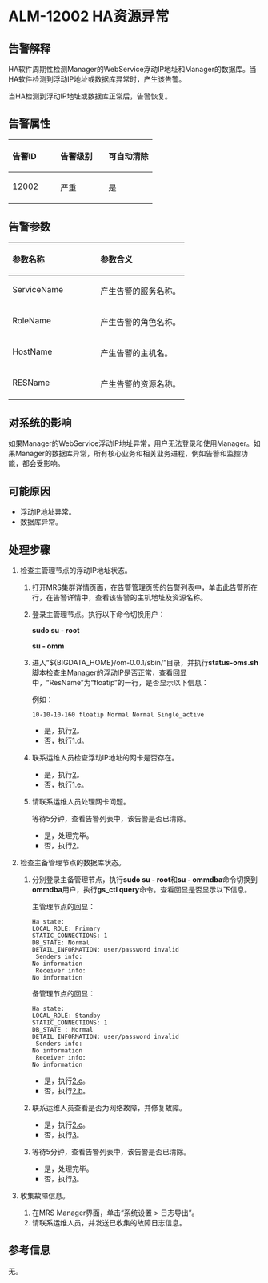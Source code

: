 # ALM-12002 HA资源异常<a name="alm_12002"></a>

## 告警解释<a name="zh-cn_topic_0191813914_section448827651381"></a>

HA软件周期性检测Manager的WebService浮动IP地址和Manager的数据库。当HA软件检测到浮动IP地址或数据库异常时，产生该告警。

当HA检测到浮动IP地址或数据库正常后，告警恢复。

## **告警属性**<a name="zh-cn_topic_0191813914_section610286913819"></a>

<a name="zh-cn_topic_0191813914_table41020271115518"></a>
<table><thead align="left"><tr id="zh-cn_topic_0191813914_row20195275115518"><th class="cellrowborder" valign="top" width="33.33333333333333%" id="mcps1.1.4.1.1"><p id="zh-cn_topic_0191813914_p64486337115518"><a name="zh-cn_topic_0191813914_p64486337115518"></a><a name="zh-cn_topic_0191813914_p64486337115518"></a><strong id="zh-cn_topic_0191813914_b18218632115518"><a name="zh-cn_topic_0191813914_b18218632115518"></a><a name="zh-cn_topic_0191813914_b18218632115518"></a>告警ID</strong></p>
</th>
<th class="cellrowborder" valign="top" width="33.33333333333333%" id="mcps1.1.4.1.2"><p id="zh-cn_topic_0191813914_p48371754115518"><a name="zh-cn_topic_0191813914_p48371754115518"></a><a name="zh-cn_topic_0191813914_p48371754115518"></a><strong id="zh-cn_topic_0191813914_b14511135115518"><a name="zh-cn_topic_0191813914_b14511135115518"></a><a name="zh-cn_topic_0191813914_b14511135115518"></a>告警级别</strong></p>
</th>
<th class="cellrowborder" valign="top" width="33.33333333333333%" id="mcps1.1.4.1.3"><p id="zh-cn_topic_0191813914_p57987160115518"><a name="zh-cn_topic_0191813914_p57987160115518"></a><a name="zh-cn_topic_0191813914_p57987160115518"></a><strong id="zh-cn_topic_0191813914_b37124549115518"><a name="zh-cn_topic_0191813914_b37124549115518"></a><a name="zh-cn_topic_0191813914_b37124549115518"></a>可自动清除</strong></p>
</th>
</tr>
</thead>
<tbody><tr id="zh-cn_topic_0191813914_row62885452115518"><td class="cellrowborder" valign="top" width="33.33333333333333%" headers="mcps1.1.4.1.1 "><p id="zh-cn_topic_0191813914_p39401635115518"><a name="zh-cn_topic_0191813914_p39401635115518"></a><a name="zh-cn_topic_0191813914_p39401635115518"></a>12002</p>
</td>
<td class="cellrowborder" valign="top" width="33.33333333333333%" headers="mcps1.1.4.1.2 "><p id="zh-cn_topic_0191813914_p11553158115518"><a name="zh-cn_topic_0191813914_p11553158115518"></a><a name="zh-cn_topic_0191813914_p11553158115518"></a>严重</p>
</td>
<td class="cellrowborder" valign="top" width="33.33333333333333%" headers="mcps1.1.4.1.3 "><p id="zh-cn_topic_0191813914_p35457693115518"><a name="zh-cn_topic_0191813914_p35457693115518"></a><a name="zh-cn_topic_0191813914_p35457693115518"></a>是</p>
</td>
</tr>
</tbody>
</table>

## 告警参数<a name="zh-cn_topic_0191813914_section4392026713828"></a>

<a name="zh-cn_topic_0191813914_table25861131115518"></a>
<table><thead align="left"><tr id="zh-cn_topic_0191813914_row42913945115518"><th class="cellrowborder" valign="top" width="50%" id="mcps1.1.3.1.1"><p id="zh-cn_topic_0191813914_p29893129115518"><a name="zh-cn_topic_0191813914_p29893129115518"></a><a name="zh-cn_topic_0191813914_p29893129115518"></a><strong id="zh-cn_topic_0191813914_b60298881115518"><a name="zh-cn_topic_0191813914_b60298881115518"></a><a name="zh-cn_topic_0191813914_b60298881115518"></a>参数名称</strong></p>
</th>
<th class="cellrowborder" valign="top" width="50%" id="mcps1.1.3.1.2"><p id="zh-cn_topic_0191813914_p18815149115518"><a name="zh-cn_topic_0191813914_p18815149115518"></a><a name="zh-cn_topic_0191813914_p18815149115518"></a><strong id="zh-cn_topic_0191813914_b62040571115518"><a name="zh-cn_topic_0191813914_b62040571115518"></a><a name="zh-cn_topic_0191813914_b62040571115518"></a>参数含义</strong></p>
</th>
</tr>
</thead>
<tbody><tr id="zh-cn_topic_0191813914_row57825289115518"><td class="cellrowborder" valign="top" width="50%" headers="mcps1.1.3.1.1 "><p id="zh-cn_topic_0191813914_p41738492115518"><a name="zh-cn_topic_0191813914_p41738492115518"></a><a name="zh-cn_topic_0191813914_p41738492115518"></a>ServiceName</p>
</td>
<td class="cellrowborder" valign="top" width="50%" headers="mcps1.1.3.1.2 "><p id="zh-cn_topic_0191813914_p67058542115518"><a name="zh-cn_topic_0191813914_p67058542115518"></a><a name="zh-cn_topic_0191813914_p67058542115518"></a>产生告警的服务名称。</p>
</td>
</tr>
<tr id="zh-cn_topic_0191813914_row61020013115518"><td class="cellrowborder" valign="top" width="50%" headers="mcps1.1.3.1.1 "><p id="zh-cn_topic_0191813914_p40821002115518"><a name="zh-cn_topic_0191813914_p40821002115518"></a><a name="zh-cn_topic_0191813914_p40821002115518"></a>RoleName</p>
</td>
<td class="cellrowborder" valign="top" width="50%" headers="mcps1.1.3.1.2 "><p id="zh-cn_topic_0191813914_p55863226115518"><a name="zh-cn_topic_0191813914_p55863226115518"></a><a name="zh-cn_topic_0191813914_p55863226115518"></a>产生告警的角色名称。</p>
</td>
</tr>
<tr id="zh-cn_topic_0191813914_row48564051115518"><td class="cellrowborder" valign="top" width="50%" headers="mcps1.1.3.1.1 "><p id="zh-cn_topic_0191813914_p7869652115518"><a name="zh-cn_topic_0191813914_p7869652115518"></a><a name="zh-cn_topic_0191813914_p7869652115518"></a>HostName</p>
</td>
<td class="cellrowborder" valign="top" width="50%" headers="mcps1.1.3.1.2 "><p id="zh-cn_topic_0191813914_p60772316115518"><a name="zh-cn_topic_0191813914_p60772316115518"></a><a name="zh-cn_topic_0191813914_p60772316115518"></a>产生告警的主机名。</p>
</td>
</tr>
<tr id="zh-cn_topic_0191813914_row38584145115518"><td class="cellrowborder" valign="top" width="50%" headers="mcps1.1.3.1.1 "><p id="zh-cn_topic_0191813914_p55160031115518"><a name="zh-cn_topic_0191813914_p55160031115518"></a><a name="zh-cn_topic_0191813914_p55160031115518"></a>RESName</p>
</td>
<td class="cellrowborder" valign="top" width="50%" headers="mcps1.1.3.1.2 "><p id="zh-cn_topic_0191813914_p9951817115518"><a name="zh-cn_topic_0191813914_p9951817115518"></a><a name="zh-cn_topic_0191813914_p9951817115518"></a>产生告警的资源名称。</p>
</td>
</tr>
</tbody>
</table>

## 对系统的影响<a name="zh-cn_topic_0191813914_section4853205713841"></a>

如果Manager的WebService浮动IP地址异常，用户无法登录和使用Manager。如果Manager的数据库异常，所有核心业务和相关业务进程，例如告警和监控功能，都会受影响。

## 可能原因<a name="zh-cn_topic_0191813914_section2646833913851"></a>

-   浮动IP地址异常。
-   数据库异常。

## 处理步骤<a name="zh-cn_topic_0191813914_section24350321397"></a>

1.  检查主管理节点的浮动IP地址状态。
    1.  打开MRS集群详情页面，在告警管理页签的告警列表中，单击此告警所在行，在告警详情中，查看该告警的主机地址及资源名称。
    2.  登录主管理节点。执行以下命令切换用户：

        **sudo su - root**

        **su - omm**

    3.  进入“$\{BIGDATA\_HOME\}/om-0.0.1/sbin/”目录，并执行**status-oms.sh**脚本检查主Manager的浮动IP是否正常，查看回显中，“ResName”为“floatip”的一行，是否显示以下信息：

        例如：

        ```
        10-10-10-160 floatip Normal Normal Single_active
        ```

        -   是，执行[2](#zh-cn_topic_0191813914_li50663096131636)。
        -   否，执行[1.d](#zh-cn_topic_0191813914_li41799423131631)。

    4.  <a name="zh-cn_topic_0191813914_li41799423131631"></a>联系运维人员检查浮动IP地址的网卡是否存在。
        -   是，执行[2](#zh-cn_topic_0191813914_li50663096131636)。
        -   否，执行[1.e](#zh-cn_topic_0191813914_li6978622131725)。

    5.  <a name="zh-cn_topic_0191813914_li6978622131725"></a>请联系运维人员处理网卡问题。

        等待5分钟，查看告警列表中，该告警是否已清除。

        -   是，处理完毕。
        -   否，执行[2](#zh-cn_topic_0191813914_li50663096131636)。

2.  <a name="zh-cn_topic_0191813914_li50663096131636"></a>检查主备管理节点的数据库状态。
    1.  分别登录主备管理节点，执行**sudo su - root**和**su - ommdba**命令切换到**ommdba**用户，执行**gs\_ctl query**命令。查看回显是否显示以下信息。

        主管理节点的回显：

        ```
        Ha state:
        LOCAL_ROLE: Primary
        STATIC_CONNECTIONS: 1
        DB_STATE: Normal
        DETAIL_INFORMATION: user/password invalid
         Senders info:
        No information
         Receiver info:
        No information
        ```

        备管理节点的回显：

        ```
        Ha state:
        LOCAL_ROLE: Standby
        STATIC_CONNECTIONS: 1
        DB_STATE : Normal
        DETAIL_INFORMATION: user/password invalid
         Senders info:
        No information
         Receiver info:
        No information
        ```

        -   是，执行[2.c](#zh-cn_topic_0191813914_li55696398142240)。
        -   否，执行[2.b](#zh-cn_topic_0191813914_li40232703142216)。

    1.  <a name="zh-cn_topic_0191813914_li40232703142216"></a>联系运维人员查看是否为网络故障，并修复故障。
        -   是，执行[2.c](#zh-cn_topic_0191813914_li55696398142240)。
        -   否，执行[3](#zh-cn_topic_0191813935_li2924012813025)。

    1.  <a name="zh-cn_topic_0191813914_li55696398142240"></a>等待5分钟，查看告警列表中，该告警是否已清除。
        -   是，处理完毕。
        -   否，执行[3](#zh-cn_topic_0191813935_li2924012813025)。

3.  <a name="zh-cn_topic_0191813935_li2924012813025"></a>收集故障信息。
    1.  在MRS Manager界面，单击“系统设置 \> 日志导出”。
    2.  请联系运维人员，并发送已收集的故障日志信息。


## 参考信息<a name="zh-cn_topic_0191813914_section27750880144445"></a>

无。

